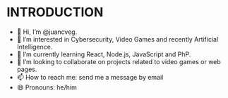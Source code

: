 # INTRODUCTION

- 👋 Hi, I’m @juancveg.
- 👀 I’m interested in Cybersecurity, Video Games and recently Artificial Intelligence.
- 🌱 I’m currently learning React, Node.js, JavaScript and PhP.
- 💞️ I’m looking to collaborate on projects related to video games or web pages.
- 📫 How to reach me: send me a message by email
- 😄 Pronouns: he/him


<!---
juancveg/juancveg is a ✨ special ✨ repository because its `README.md` (this file) appears on your GitHub profile.
You can click the Preview link to take a look at your changes.
--->
